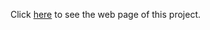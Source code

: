 Click <a target="_blank" href="https://eduhrodrigues.github.io/">here</a> to see the web page of this project.
